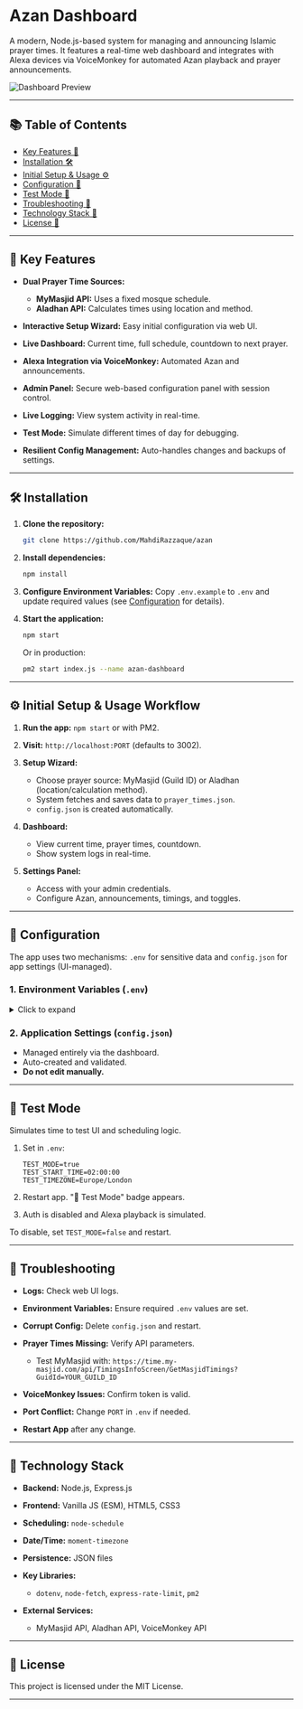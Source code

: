 # Azan Dashboard

A modern, Node.js-based system for managing and announcing Islamic prayer times. It features a real-time web dashboard and integrates with Alexa devices via VoiceMonkey for automated Azan playback and prayer announcements.

![Dashboard Preview](https://snipboard.io/uOq7Jc.jpg)

---

## 📚 Table of Contents

* [Key Features 🚀](#key-features-)
* [Installation 🛠️](#installation-)
* [Initial Setup & Usage ⚙️](#initial-setup--usage-workflow)
* [Configuration 🔧](#configuration-)
* [Test Mode 🧪](#test-mode-)
* [Troubleshooting 🐞](#troubleshooting-)
* [Technology Stack 🧱](#technology-stack-)
* [License 📄](#license)

---

## 🚀 Key Features

* **Dual Prayer Time Sources:**

  * **MyMasjid API:** Uses a fixed mosque schedule.
  * **Aladhan API:** Calculates times using location and method.
* **Interactive Setup Wizard:** Easy initial configuration via web UI.
* **Live Dashboard:** Current time, full schedule, countdown to next prayer.
* **Alexa Integration via VoiceMonkey:** Automated Azan and announcements.
* **Admin Panel:** Secure web-based configuration panel with session control.
* **Live Logging:** View system activity in real-time.
* **Test Mode:** Simulate different times of day for debugging.
* **Resilient Config Management:** Auto-handles changes and backups of settings.

---

## 🛠️ Installation

1. **Clone the repository:**

   ```bash
   git clone https://github.com/MahdiRazzaque/azan
   ```
2. **Install dependencies:**

   ```bash
   npm install
   ```
3. **Configure Environment Variables:**
   Copy `.env.example` to `.env` and update required values (see [Configuration](#configuration-) for details).
4. **Start the application:**

   ```bash
   npm start
   ```

   Or in production:

   ```bash
   pm2 start index.js --name azan-dashboard
   ```

---

## ⚙️ Initial Setup & Usage Workflow

1. **Run the app:** `npm start` or with PM2.
2. **Visit:** `http://localhost:PORT` (defaults to 3002).
3. **Setup Wizard:**

   * Choose prayer source: MyMasjid (Guild ID) or Aladhan (location/calculation method).
   * System fetches and saves data to `prayer_times.json`.
   * `config.json` is created automatically.
4. **Dashboard:**

   * View current time, prayer times, countdown.
   * Show system logs in real-time.
5. **Settings Panel:**

   * Access with your admin credentials.
   * Configure Azan, announcements, timings, and toggles.

---

## 🔧 Configuration

The app uses two mechanisms: `.env` for sensitive data and `config.json` for app settings (UI-managed).

### 1. Environment Variables (`.env`)

<details>
<summary>Click to expand</summary>

```env
# Admin Credentials
# Username for accessing protected features in the web UI.
ADMIN_USERNAME=admin

# Password Security
# The application uses PBKDF2 for secure password hashing.
# Generate a password hash by running the provided utility.
# Copy the generated hash here.
ADMIN_PASSWORD_HASH=your_generated_pbkdf2_hash

# You MUST set a SALT value for password hashing security.
# This should be a strong, random string of characters (e.g., 16-32 random hex characters).
# IMPORTANT: If you change this SALT after setting up your password,
# your existing ADMIN_PASSWORD_HASH will no longer work, and you'll need to regenerate it!
SALT=a_very_strong_and_random_salt_string_here

# Voice Monkey API Token
# Required for azan and prayer announcement playback via Alexa.
# Register at https://voicemonkey.io to get your API token.
VOICEMONKEY_TOKEN=your_voicemonkey_api_token

# Server Port (Optional)
# Port for the web server to listen on. If not specified, defaults to 3002.
PORT=3000

# Test Mode Configuration (Optional)
# Set to 'true' to enable test mode. This simulates time, bypasses auth, and skips actual VoiceMonkey calls.
TEST_MODE=false
```

**Generate ADMIN\_PASSWORD\_HASH:**

```bash
node src/utils/generate-password-hash.js
```

</details>

### 2. Application Settings (`config.json`)

* Managed entirely via the dashboard.
* Auto-created and validated.
* **Do not edit manually.**

---

## 🧪 Test Mode

Simulates time to test UI and scheduling logic.

1. Set in `.env`:

   ```env
   TEST_MODE=true
   TEST_START_TIME=02:00:00
   TEST_TIMEZONE=Europe/London
   ```
2. Restart app. "🧪 Test Mode" badge appears.
3. Auth is disabled and Alexa playback is simulated.

To disable, set `TEST_MODE=false` and restart.

---

## 🐞 Troubleshooting

* **Logs:** Check web UI logs.
* **Environment Variables:** Ensure required `.env` values are set.
* **Corrupt Config:** Delete `config.json` and restart.
* **Prayer Times Missing:** Verify API parameters.

  * Test MyMasjid with: `https://time.my-masjid.com/api/TimingsInfoScreen/GetMasjidTimings?GuidId=YOUR_GUILD_ID`
* **VoiceMonkey Issues:** Confirm token is valid.
* **Port Conflict:** Change `PORT` in `.env` if needed.
* **Restart App** after any change.

---

## 🧱 Technology Stack

* **Backend:** Node.js, Express.js
* **Frontend:** Vanilla JS (ESM), HTML5, CSS3
* **Scheduling:** `node-schedule`
* **Date/Time:** `moment-timezone`
* **Persistence:** JSON files
* **Key Libraries:**

  * `dotenv`, `node-fetch`, `express-rate-limit`, `pm2`
* **External Services:**

  * MyMasjid API, Aladhan API, VoiceMonkey API

---

## 📄 License

This project is licensed under the MIT License.

---
